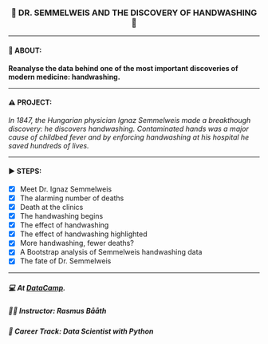 <h3 align="center"> 
  🚧 DR. SEMMELWEIS AND THE DISCOVERY OF HANDWASHING 🚧
</h3>

---
#### 📢 ABOUT:
**Reanalyse the data behind one of the most important discoveries of modern medicine: handwashing.**

---
#### ⚠️ PROJECT:
*In 1847, the Hungarian physician Ignaz Semmelweis made a breakthough discovery: he discovers handwashing. Contaminated hands was a major cause of childbed fever and by enforcing handwashing at his hospital he saved hundreds of lives.*

---
#### ▶️ STEPS:
- [x] Meet Dr. Ignaz Semmelweis
- [x] The alarming number of deaths
- [x] Death at the clinics
- [x] The handwashing begins
- [x] The effect of handwashing
- [x] The effect of handwashing highlighted
- [x] More handwashing, fewer deaths?
- [x] A Bootstrap analysis of Semmelweis handwashing data
- [x] The fate of Dr. Semmelweis

---
##### 💻 At <a href="https://www.datacamp.com" target="_blank">DataCamp</a>.
##### 🧑‍🏫 **Instructor**: Rasmus Bååth
##### 📖 **Career Track**: Data Scientist with Python
